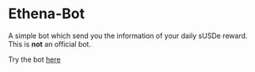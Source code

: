 # Ethena-Bot
A simple bot which send you the information of your daily sUSDe reward. This is **not** an official bot.

Try the bot [here](https://discord.com/oauth2/authorize?client_id=1347464544334647316)
